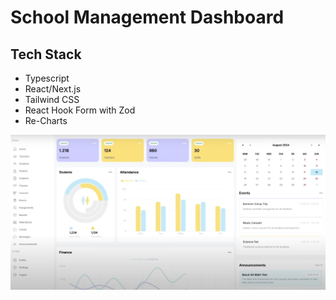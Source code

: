 # School Management Dashboard

## Tech Stack

- Typescript
- React/Next.js
- Tailwind CSS
- React Hook Form with Zod
- Re-Charts

![alt text](/public/gh-cover.png)
